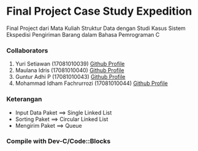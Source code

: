 # Final Project Case Study Expedition
Final Project dari Mata Kuliah Struktur Data dengan Studi Kasus Sistem Ekspedisi Pengiriman Barang dalam Bahasa Pemrograman C

### Collaborators
1. Yuri Setiawan (17081010039) [Github Profile](https://github.com/yurisetiawan43)
2. Maulana Idris (17081010040) [Github Profile](github.com/maulidr17)
3. Guntur Adhi P (17081010043) [Github Profile](https://github.com/GugunAP)
4. Mohammad Idham Fachrurrozi (17081010044) [Github Profile](github.com/idhamozi)

### Keterangan
 - Input Data Paket ==> Single Linked List
 - Sorting Paket ==> Circular Linked List
 - Mengirim Paket ==> Queue

### Compile with Dev-C/Code::Blocks
